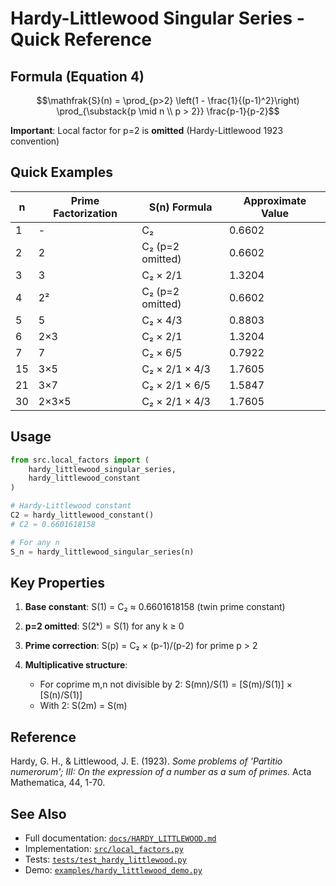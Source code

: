 # Hardy-Littlewood Singular Series - Quick Reference

## Formula (Equation 4)

$$\mathfrak{S}(n) = \prod_{p>2} \left(1 - \frac{1}{(p-1)^2}\right) \prod_{\substack{p \mid n \\ p > 2}} \frac{p-1}{p-2}$$

**Important**: Local factor for p=2 is **omitted** (Hardy-Littlewood 1923 convention)

## Quick Examples

| n | Prime Factorization | S(n) Formula | Approximate Value |
|---|---------------------|--------------|-------------------|
| 1 | - | C₂ | 0.6602 |
| 2 | 2 | C₂ (p=2 omitted) | 0.6602 |
| 3 | 3 | C₂ × 2/1 | 1.3204 |
| 4 | 2² | C₂ (p=2 omitted) | 0.6602 |
| 5 | 5 | C₂ × 4/3 | 0.8803 |
| 6 | 2×3 | C₂ × 2/1 | 1.3204 |
| 7 | 7 | C₂ × 6/5 | 0.7922 |
| 15 | 3×5 | C₂ × 2/1 × 4/3 | 1.7605 |
| 21 | 3×7 | C₂ × 2/1 × 6/5 | 1.5847 |
| 30 | 2×3×5 | C₂ × 2/1 × 4/3 | 1.7605 |

## Usage

```python
from src.local_factors import (
    hardy_littlewood_singular_series,
    hardy_littlewood_constant
)

# Hardy-Littlewood constant
C2 = hardy_littlewood_constant()
# C2 ≈ 0.6601618158

# For any n
S_n = hardy_littlewood_singular_series(n)
```

## Key Properties

1. **Base constant**: S(1) = C₂ ≈ 0.6601618158 (twin prime constant)

2. **p=2 omitted**: S(2ᵏ) = S(1) for any k ≥ 0

3. **Prime correction**: S(p) = C₂ × (p-1)/(p-2) for prime p > 2

4. **Multiplicative structure**: 
   - For coprime m,n not divisible by 2: S(mn)/S(1) = [S(m)/S(1)] × [S(n)/S(1)]
   - With 2: S(2m) = S(m)

## Reference

Hardy, G. H., & Littlewood, J. E. (1923). *Some problems of 'Partitio numerorum'; III: On the expression of a number as a sum of primes.* Acta Mathematica, 44, 1-70.

## See Also

- Full documentation: [`docs/HARDY_LITTLEWOOD.md`](HARDY_LITTLEWOOD.md)
- Implementation: [`src/local_factors.py`](../src/local_factors.py)
- Tests: [`tests/test_hardy_littlewood.py`](../tests/test_hardy_littlewood.py)
- Demo: [`examples/hardy_littlewood_demo.py`](../examples/hardy_littlewood_demo.py)
